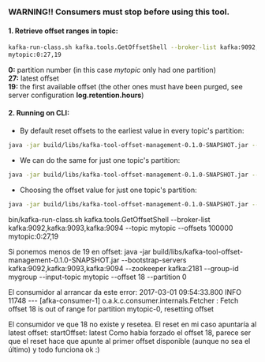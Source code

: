 ### WARNING!! Consumers must stop before using this tool.


#### 1. Retrieve offset ranges in topic:
```bash
kafka-run-class.sh kafka.tools.GetOffsetShell --broker-list kafka:9092,kafka:9093,kafka:9094  --topic mytopic --offsets 100000
mytopic:0:27,19
```

**0:** partition number (in this case *mytopic* only had one partition)  
**27:** latest offset  
**19:** the first available offset (the other ones must have been purged, see server configuration **log.retention.hours**)  

#### 2. Running on CLI: 
* By default reset offsets to the earliest value in every topic's partition:
```bash
java -jar build/libs/kafka-tool-offset-management-0.1.0-SNAPSHOT.jar --bootstrap-servers kafka:9092,kafka:9093,kafka:9094 --zookeeper kafka:2181 --group-id mygroup --input-topic mytopic
```

* We can do the same for just one topic's partition:
```bash
java -jar build/libs/kafka-tool-offset-management-0.1.0-SNAPSHOT.jar --bootstrap-servers kafka:9092,kafka:9093,kafka:9094 --zookeeper kafka:2181 --group-id mygroup --input-topic mytopic --partition 0
```

* Choosing the offset value for just one topic's partition:
```bash
java -jar build/libs/kafka-tool-offset-management-0.1.0-SNAPSHOT.jar --bootstrap-servers kafka:9092,kafka:9093,kafka:9094 --zookeeper kafka:2181 --group-id mygroup --input-topic mytopic --offset 24 --partition 0
```




bin/kafka-run-class.sh kafka.tools.GetOffsetShell --broker-list kafka:9092,kafka:9093,kafka:9094  --topic mytopic --offsets 100000
mytopic:0:27,19

Si ponemos menos de 19 en offset:
java -jar build/libs/kafka-tool-offset-management-0.1.0-SNAPSHOT.jar --bootstrap-servers kafka:9092,kafka:9093,kafka:9094 --zookeeper kafka:2181 --group-id mygroup --input-topic mytopic --offset 18 --partition 0

El consumidor al arrancar da este error:
2017-03-01 09:54:33.800  INFO 11748 --- [afka-consumer-1] o.a.k.c.consumer.internals.Fetcher       : Fetch offset 18 is out of range for partition mytopic-0, resetting offset

El consumidor ve que 18 no existe y resetea. El reset en mi caso apuntaría al latest offset: startOffset: latest
Como había forzado el offset 18, parece ser que el reset hace que apunte al primer offset disponible (aunque no sea el último) y todo funciona ok :)


